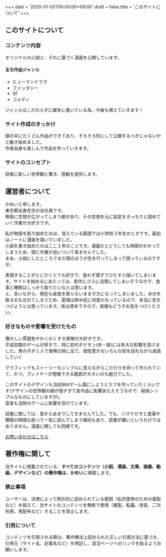 +++
date = '2020-01-03T00:00:00+09:00'
draft = false
title = 'このサイトについて'
+++

## このサイトについて
### コンテンツ内容
オリジナルの小説と、それに基づく漫画を公開しています。
#### 主な作品ジャンル
- ヒューマンドラマ
- ファンタジー
- SF
- コメディ

ジャンルはこだわらずに雑多に書いている為、今後も増えていきます！

### サイト作成のきっかけ
頭の中にたくさん作品ができており、そろそろ形にして公開するべきじゃないかと動き始めました。  
作者自身も楽しんで作品を作っていきます。

### サイトのコンセプト
読者に新しい世界観と驚き、感動を提供します。

## 運営者について
かめいと申します。  
東京都出身在住の会社員です。  
無限に空想が広がってしまう癖があり、その空想を元に設定をきっちりと固めていく作業が大好きです。

私が物語を創り始めたのは、覚えている範囲では小学校３年生のときです。最初はノートに漫画を描いていました。  
小説を書き始めたのはここ１年のことです。漫画だとどうしても時間がかかってしまうため、頭に作業が追いついて来ませんでした。  
まあ、小説にしたところでまだ頭のほうが先を行ってしまって困っているのですが。

表現することがとにかくとても好きで、食わず寝ずでひたすら描いてしまいます。サイトを始めるにあたっては、創作にさらに没頭してしまいそうなので、食事と睡眠はしっかり取りたいなとは思います。  
と、言いながら、現在も昼食を取らないまま夕方になってしまいました。水分を取るのも忘れてしまうため、夏場は熱中症に何度かなっているので、本当に気をつけようとは思っています。体は資本ですので、皆様もどうぞお気をつけください。

### 好きなものや影響を受けたもの
懐かしい雰囲気やわくわくする冒険が大好きです。  
平成初期のゲームが好きで、特に初代ポケモン(赤・緑)には多大な影響を受けました。男の子が１人で冒険の旅に出て、個性豊かないろんな街を訪れながら成長していく

グラフィックもストーリーもシンプルに見えながらこだわりを持って作られていて、かつ、プレイヤーが想像できる範囲が大きいのも魅力でした。

このサイトのデザインも当初8bitゲーム風にしようとラフを作っていたくらいです(デザインの世界観の癖が強すぎて各作品に影響あたえそうなので、結局シンプルなものにしていますが)。  
音楽も当時のゲームに影響を受けています。

読書に関しては、昔からあまりしてきませんでした。でも、ハマりだすと食事や睡眠の時間も削って一気に読んでしまう傾向もあり、読書が嫌いというわけではありません。漫画に関しても同様です。

[お問い合わせはこちら](/contact/)

## 著作権に関して
当サイトに掲載されている、**すべてのコンテンツ（小説、漫画、文章、画像、動画、デザインなど）の著作権は、かめい**に帰属します。

### 禁止事項
ユーザーは、法律によって明示的に認められている範囲（私的使用のための複製など）を超えて、当サイトのコンテンツを無断で使用（複製、転載、改変、二次利用、再配布など）することを禁止します。

### 引用について
コンテンツを引用される際は、著作権法上認められた正しい引用方法に基づき、引用元（サイト名、記事名など）を明記し、該当ページへのリンクを貼るようお願いします。

